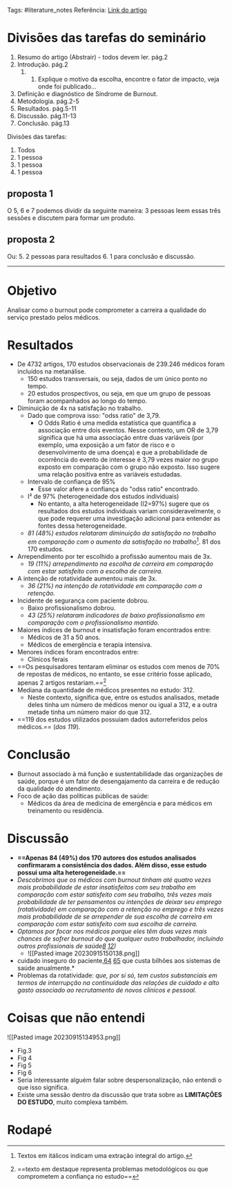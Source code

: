 Tags: #literature_notes 
Referência: [Link do artigo](https://doi.org/10.1136%2Fbmj-2022-070442)
# Divisões das tarefas do seminário
1. Resumo do artigo (Abstrair) - todos devem ler. pág.2
2. Introdução. pág.2 
	1. 1. Explique o motivo da escolha, encontre o fator de impacto, veja onde foi publicado... 
3. Definição e diagnóstico de Síndrome de Burnout. 
4. Metodologia. pág.2-5 
5. Resultados. pág.5-11
6. Discussão. pág.11-13 
7. Conclusão. pág.13

Divisões das tarefas:
1. Todos 
2. 1 pessoa 
3. 1 pessoa
4. 1 pessoa 
## proposta 1
O 5, 6 e 7 podemos dividir da seguinte maneira: 
3 pessoas leem essas três sessões e discutem para formar um produto.
## proposta 2
Ou: 
5. 2 pessoas para resultados 
6. 1 para conclusão e discussão. 

--- 
# Objetivo 
Analisar como o burnout pode comprometer a carreira a qualidade do serviço prestado pelos médicos. 
# Resultados 
* De 4732 artigos, 170 estudos observacionais de 239.246 médicos foram incluídos na metanálise. 
	* 150 estudos transversais, ou seja, dados de um único ponto no tempo. 
	* 20 estudos prospectivos, ou seja, em que um grupo de pessoas foram acompanhados ao longo do tempo. 
* Diminuição de 4x na satisfação no trabalho. 
	* Dado que comprova isso: "odss ratio" de 3,79. 
		* O Odds Ratio é uma medida estatística que quantifica a associação entre dois eventos. Nesse contexto, um OR de 3,79 significa que há uma associação entre duas variáveis (por exemplo, uma exposição a um fator de risco e o desenvolvimento de uma doença) e que a probabilidade de ocorrência do evento de interesse é 3,79 vezes maior no grupo exposto em comparação com o grupo não exposto. Isso sugere uma relação positiva entre as variáveis estudadas.
	* Intervalo de confiança de 95%
		* Esse valor afere a confiança do "odss ratio" encontrado. 
	* I² de 97% (heterogeneidade dos estudos individuais)
		* No entanto, a alta heterogeneidade (I2=97%) sugere que os resultados dos estudos individuais variam consideravelmente, o que pode requerer uma investigação adicional para entender as fontes dessa heterogeneidade.
	* *81 (48%) estudos relataram diminuição da satisfação no trabalho em comparação com o aumento da satisfação no trabalho*[^1]. 81 dos 170 estudos. 
* Arrependimento por ter escolhido a profissão aumentou mais de 3x. 
	* *19 (11%) arrependimento na escolha de carreira em comparação com estar satisfeito com a escolha de carreira*. 
* A intenção de rotatividade aumentou mais de 3x.
	* *36 (21%) na intenção de rotatividade em comparação com a retenção.*
* Incidente de segurança com paciente dobrou. 
	* Baixo profissionalismo dobrou. 
	* *43 (25%) relataram indicadores de baixo profissionalismo em comparação com o profissionalismo mantido*. 
* Maiores índices de burnout e insatisfação foram encontrados entre:
	* Médicos de 31 a 50 anos. 
	* Médicos de emergência e terapia intensiva. 
* Menores índices foram encontrados entre: 
	* Clínicos ferais
* ==Os pesquisadores tentaram eliminar os estudos com menos de 70% de repostas de médicos, no entanto, se esse critério fosse aplicado, apenas 2 artigos restariam.==[^2]
* Mediana da quantidade de médicos presentes no estudo: 312.
	* Neste contexto, significa que, entre os estudos analisados, metade deles tinha um número de médicos menor ou igual a 312, e a outra metade tinha um número maior do que 312.
* ==119 dos estudos utilizados possuiam dados autorreferidos pelos médicos.== (*dos 119*). 
# Conclusão 
* Burnout associado à má função e sustentabilidade das organizações de saúde, porque é um fator de desengajamento da carreira e de redução da qualidade do atendimento. 
* Foco de ação das políticas públicas de saúde: 
	* Médicos da área de medicina de emergência e para médicos em treinamento ou residência. 
# Discussão
* **==Apenas 84 (49%) dos 170 autores dos estudos analisados confirmaram a consistência dos dados. Além disso, esse estudo possui uma alta heterogeneidade.==**
* *Descobrimos que os médicos com burnout tinham até quatro vezes mais probabilidade de estar insatisfeitos com seu trabalho em comparação com estar satisfeito com seu trabalho, três vezes mais probabilidade de ter pensamentos ou intenções de deixar seu emprego (rotatividade) em comparação com a retenção no emprego e três vezes mais probabilidade de se arrepender de sua escolha de carreira em comparação com estar satisfeito com sua escolha de carreira.*
* *Optamos por focar nos médicos porque eles têm duas vezes mais chances de sofrer burnout do que qualquer outro trabalhador, incluindo outros profissionais de saúde[8](https://www.ncbi.nlm.nih.gov/pmc/articles/PMC9472104/#ref8) [12](https://www.ncbi.nlm.nih.gov/pmc/articles/PMC9472104/#ref12))*
	* ![[Pasted image 20230915150138.png]]
* cuidado inseguro do paciente,[64](https://www.ncbi.nlm.nih.gov/pmc/articles/PMC9472104/#ref64) [65](https://www.ncbi.nlm.nih.gov/pmc/articles/PMC9472104/#ref65) que custa bilhões aos sistemas de saúde anualmente.*
* Problemas da rotatividade: *que, por si só, tem custos substanciais em termos de interrupção na continuidade das relações de cuidado e alto gasto associado ao recrutamento de novos clínicos e pessoal.*
# Coisas que não entendi
![[Pasted image 20230915134953.png]]
* Fig.3
* Fig 4
* Fig 5
* Fig 6 
* Seria interessante alguém falar sobre despersonalização, não entendi o que isso significa. 
* Existe uma sessão dentro da discussão que trata sobre as **LIMITAÇÕES DO ESTUDO**, muito complexa também. 
# Rodapé
[^1]: Textos em itálicos indicam uma extração integral do artigo. 
[^2]: ==texto em destaque representa problemas metodológicos ou que comprometem a confiança no estudo==
